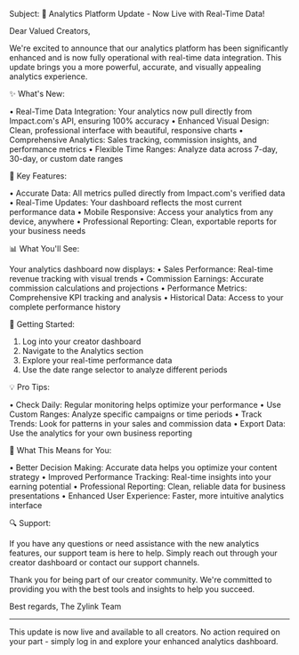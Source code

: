 Subject: 🚀 Analytics Platform Update - Now Live with Real-Time Data!

Dear Valued Creators,

We're excited to announce that our analytics platform has been significantly enhanced and is now fully operational with real-time data integration. This update brings you a more powerful, accurate, and visually appealing analytics experience.

✨ What's New:

• Real-Time Data Integration: Your analytics now pull directly from Impact.com's API, ensuring 100% accuracy
• Enhanced Visual Design: Clean, professional interface with beautiful, responsive charts
• Comprehensive Analytics: Sales tracking, commission insights, and performance metrics
• Flexible Time Ranges: Analyze data across 7-day, 30-day, or custom date ranges

🎯 Key Features:

• Accurate Data: All metrics pulled directly from Impact.com's verified data
• Real-Time Updates: Your dashboard reflects the most current performance data
• Mobile Responsive: Access your analytics from any device, anywhere
• Professional Reporting: Clean, exportable reports for your business needs

📊 What You'll See:

Your analytics dashboard now displays:
• Sales Performance: Real-time revenue tracking with visual trends
• Commission Earnings: Accurate commission calculations and projections
• Performance Metrics: Comprehensive KPI tracking and analysis
• Historical Data: Access to your complete performance history

🚀 Getting Started:

1. Log into your creator dashboard
2. Navigate to the Analytics section
3. Explore your real-time performance data
4. Use the date range selector to analyze different periods

💡 Pro Tips:

• Check Daily: Regular monitoring helps optimize your performance
• Use Custom Ranges: Analyze specific campaigns or time periods
• Track Trends: Look for patterns in your sales and commission data
• Export Data: Use the analytics for your own business reporting

🎉 What This Means for You:

• Better Decision Making: Accurate data helps you optimize your content strategy
• Improved Performance Tracking: Real-time insights into your earning potential
• Professional Reporting: Clean, reliable data for business presentations
• Enhanced User Experience: Faster, more intuitive analytics interface

🔍 Support:

If you have any questions or need assistance with the new analytics features, our support team is here to help. Simply reach out through your creator dashboard or contact our support channels.

Thank you for being part of our creator community. We're committed to providing you with the best tools and insights to help you succeed.

Best regards,
The Zylink Team

---
This update is now live and available to all creators. No action required on your part - simply log in and explore your enhanced analytics dashboard.
